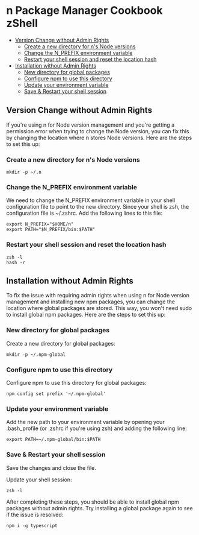 # n Package Manager Cookbook zShell

<!-- @import "[TOC]" {cmd="toc" depthFrom=2 depthTo=6 orderedList=false} -->

<!-- code_chunk_output -->

- [Version Change without Admin Rights](#version-change-without-admin-rights)
  - [Create a new directory for n's Node versions](#create-a-new-directory-for-ns-node-versions)
  - [Change the N_PREFIX environment variable](#change-the-n_prefix-environment-variable)
  - [Restart your shell session and reset the location hash](#restart-your-shell-session-and-reset-the-location-hash)
- [Installation without Admin Rights](#installation-without-admin-rights)
  - [New directory for global packages](#new-directory-for-global-packages)
  - [Configure npm to use this directory](#configure-npm-to-use-this-directory)
  - [Update your environment variable](#update-your-environment-variable)
  - [Save & Restart your shell session](#save--restart-your-shell-session)

<!-- /code_chunk_output -->

## Version Change without Admin Rights

If you're using n for Node version management and you're getting a permission error when trying to change the Node version, you can fix this by changing the location where n stores Node versions. Here are the steps to set this up:

### Create a new directory for n's Node versions

```shell
mkdir -p ~/.n
```

### Change the N_PREFIX environment variable
We need to change the N_PREFIX environment variable in your shell configuration file to point to the new directory. Since your shell is zsh, the configuration file is ~/.zshrc. Add the following lines to this file:

```shell
export N_PREFIX="$HOME/n"
export PATH="$N_PREFIX/bin:$PATH"
```

### Restart your shell session and reset the location hash

```shell
zsh -l
hash -r
```

## Installation without Admin Rights

To fix the issue with requiring admin rights when using n for Node version management and installing new npm packages, you can change the location where global packages are stored. This way, you won't need sudo to install global npm packages. Here are the steps to set this up:

### New directory for global packages

Create a new directory for global packages:

```shell
mkdir -p ~/.npm-global
```

### Configure npm to use this directory

Configure npm to use this directory for global packages:

```shell
npm config set prefix '~/.npm-global'
```

### Update your environment variable

Add the new path to your environment variable by opening your .bash_profile (or .zshrc if you're using zsh) and adding the following line:

```shell
export PATH=~/.npm-global/bin:$PATH
```

### Save & Restart your shell session

Save the changes and close the file.

Update your shell session:

```shell
zsh -l
```

After completing these steps, you should be able to install global npm packages without admin rights. Try installing a global package again to see if the issue is resolved:

```shell
npm i -g typescript
```
